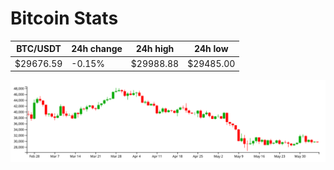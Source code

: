 # Bitcoin Stats

BTC/USDT|24h change|24h high|24h low|
|---|---|---|---|
|$29676.59|-0.15%|$29988.88|$29485.00|

<img src="./chart.svg">

